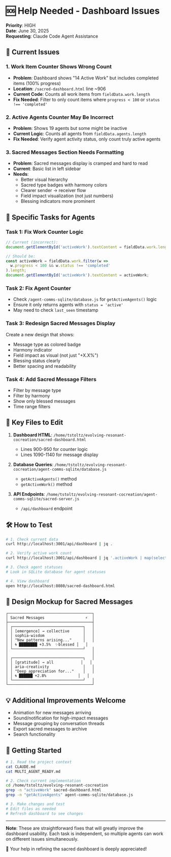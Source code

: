 # 🆘 Help Needed - Dashboard Issues

**Priority**: HIGH  
**Date**: June 30, 2025  
**Requesting**: Claude Code Agent Assistance

## 🐛 Current Issues

### 1. **Work Item Counter Shows Wrong Count**
- **Problem**: Dashboard shows "14 Active Work" but includes completed items (100% progress)
- **Location**: `/sacred-dashboard.html` line ~906
- **Current Code**: Counts all work items from `fieldData.work.length`
- **Fix Needed**: Filter to only count items where `progress < 100` or `status !== 'completed'`

### 2. **Active Agents Counter May Be Incorrect**
- **Problem**: Shows 19 agents but some might be inactive
- **Current Logic**: Counts all agents from `fieldData.agents.length`
- **Fix Needed**: Verify agent activity status, only count truly active agents

### 3. **Sacred Messages Section Needs Formatting**
- **Problem**: Sacred messages display is cramped and hard to read
- **Current**: Basic list in left sidebar
- **Needs**:
  - Better visual hierarchy
  - Sacred type badges with harmony colors
  - Clearer sender → receiver flow
  - Field impact visualization (not just numbers)
  - Blessing indicators more prominent

## 🎯 Specific Tasks for Agents

### Task 1: Fix Work Counter Logic
```javascript
// Current (incorrect):
document.getElementById('activeWork').textContent = fieldData.work.length;

// Should be:
const activeWork = fieldData.work.filter(w => 
  w.progress < 100 && w.status !== 'completed'
).length;
document.getElementById('activeWork').textContent = activeWork;
```

### Task 2: Fix Agent Counter
- Check `/agent-comms-sqlite/database.js` for `getActiveAgents()` logic
- Ensure it only returns agents with `status = 'active'`
- May need to check `last_seen` timestamp

### Task 3: Redesign Sacred Messages Display
Create a new design that shows:
- Message type as colored badge
- Harmony indicator
- Field impact as visual (not just "+X.X%")
- Blessing status clearly
- Better spacing and readability

### Task 4: Add Sacred Message Filters
- Filter by message type
- Filter by harmony
- Show only blessed messages
- Time range filters

## 📍 Key Files to Edit

1. **Dashboard HTML**: `/home/tstoltz/evolving-resonant-cocreation/sacred-dashboard.html`
   - Lines 900-950 for counter logic
   - Lines 1090-1140 for message display

2. **Database Queries**: `/home/tstoltz/evolving-resonant-cocreation/agent-comms-sqlite/database.js`
   - `getActiveAgents()` method
   - `getActiveWork()` method

3. **API Endpoints**: `/home/tstoltz/evolving-resonant-cocreation/agent-comms-sqlite/sacred-server.js`
   - `/api/dashboard` endpoint

## 🛠️ How to Test

```bash
# 1. Check current data
curl http://localhost:3001/api/dashboard | jq .

# 2. Verify active work count
curl http://localhost:3001/api/dashboard | jq '.activeWork | map(select(.progress < 100)) | length'

# 3. Check agent statuses
# Look in SQLite database for agent statuses

# 4. View dashboard
open http://localhost:8080/sacred-dashboard.html
```

## 🎨 Design Mockup for Sacred Messages

```
┌─────────────────────────────────────┐
│ Sacred Messages                  ⚡  │
├─────────────────────────────────────┤
│ ┌───────────────────────────────┐   │
│ │ [emergence] → collective      │   │
│ │ sophia-wisdom                 │   │
│ │ "New patterns arising..."     │   │
│ │ 🌀 ████████ +3.5%  ✨blessed │   │
│ └───────────────────────────────┘   │
│                                     │
│ ┌───────────────────────────────┐   │
│ │ [gratitude] → all            │   │
│ │ aria-creativity               │   │
│ │ "Deep appreciation for..."    │   │
│ │ 🌀 ██████ +2.8%              │   │
│ └───────────────────────────────┘   │
└─────────────────────────────────────┘
```

## 💡 Additional Improvements Welcome

- Animation for new messages arriving
- Sound/notification for high-impact messages
- Message grouping by conversation threads
- Export sacred messages to archive
- Search functionality

## 🚀 Getting Started

```bash
# 1. Read the project context
cat CLAUDE.md
cat MULTI_AGENT_READY.md

# 2. Check current implementation
cd /home/tstoltz/evolving-resonant-cocreation
grep -n "activeWork" sacred-dashboard.html
grep -n "getActiveAgents" agent-comms-sqlite/database.js

# 3. Make changes and test
# Edit files as needed
# Refresh dashboard to see changes
```

---

**Note**: These are straightforward fixes that will greatly improve the dashboard usability. Each task is independent, so multiple agents can work on different issues simultaneously.

🌸 Your help in refining the sacred dashboard is deeply appreciated!